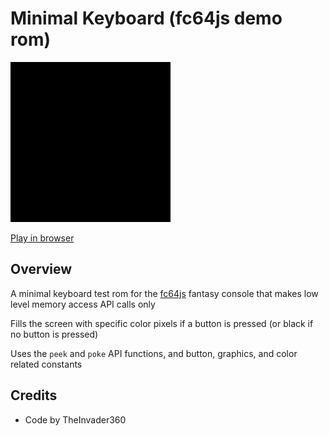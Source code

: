 # Minimal Keyboard (fc64js demo rom)

[<img src="https://raw.githubusercontent.com/TheInvader360/fc64js/main/rom/demo/minimal-keyboard/docs/demo.gif" width="256"/>](https://theinvader360.github.io/fc64js/rom/demo/minimal-keyboard/)

[Play in browser](https://theinvader360.github.io/fc64js/rom/demo/minimal-keyboard/)

## Overview

A minimal keyboard test rom for the [fc64js](https://github.com/TheInvader360/fc64js) fantasy console that makes low level memory access API calls only

Fills the screen with specific color pixels if a button is pressed (or black if no button is pressed)

Uses the `peek` and `poke` API functions, and button, graphics, and color related constants

## Credits

* Code by TheInvader360
